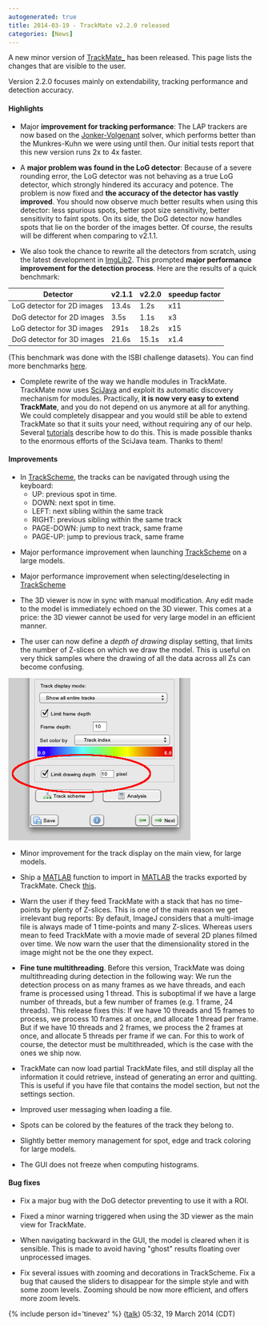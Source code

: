 ```yaml
---
autogenerated: true
title: 2014-03-19 - TrackMate v2.2.0 released
categories: [News]
---
```


A new minor version of [TrackMate\_](/plugins/trackmate) has been released. This page lists the changes that are visible to the user.

Version 2.2.0 focuses mainly on extendability, tracking performance and detection accuracy.

#### Highlights

-   Major **improvement for tracking performance**: The LAP trackers are now based on the [Jonker-Volgenant](http://link.springer.com/article/10.1007%2FBF02278710) solver, which performs better than the Munkres-Kuhn we were using until then. Our initial tests report that this new version runs 2x to 4x faster.

<!-- -->

-   A **major problem was found in the LoG detector**: Because of a severe rounding error, the LoG detector was not behaving as a true LoG detector, which strongly hindered its accuracy and potence. The problem is now fixed and **the accuracy of the detector has vastly improved**. You should now observe much better results when using this detector: less spurious spots, better spot size sensitivity, better sensitivity to faint spots. On its side, the DoG detector now handles spots that lie on the border of the images better. Of course, the results will be different when comparing to v2.1.1.

<!-- -->

-   We also took the chance to rewrite all the detectors from scratch, using the latest development in [ImgLib2](/libs/imglib2). This prompted **major performance improvement for the detection process**. Here are the results of a quick benchmark:

| Detector                   | v2.1.1 | v2.2.0 | speedup factor |
|----------------------------|--------|--------|----------------|
| LoG detector for 2D images | 13.4s  | 1.2s   | x11            |
| DoG detector for 2D images | 3.5s   | 1.1s   | x3             |
| LoG detector for 3D images | 291s   | 18.2s  | x15            |
| DoG detector for 3D images | 21.6s  | 15.1s  | x1.4           |

(This benchmark was done with the ISBI challenge datasets). You can find more benchmarks [here](/plugins/trackmate/performance).

-   Complete rewrite of the way we handle modules in TrackMate. TrackMate now uses [SciJava](http://www.scijava.org/) and exploit its automatic discovery mechanism for modules. Practically, **it is now very easy to extend TrackMate**, and you do not depend on us anymore at all for anything. We could completely disappear and you would still be able to extend TrackMate so that it suits your need, without requiring any of our help. Several [tutorials](/plugins/trackmate#for-developers-1) describe how to do this. This is made possible thanks to the enormous efforts of the SciJava team. Thanks to them!

#### Improvements

-   In [TrackScheme](/plugins/trackmate/trackscheme), the tracks can be navigated through using the keyboard:
    -   UP: previous spot in time.
    -   DOWN: next spot in time.
    -   LEFT: next sibling within the same track
    -   RIGHT: previous sibling within the same track
    -   PAGE-DOWN: jump to next track, same frame
    -   PAGE-UP: jump to previous track, same frame

<!-- -->

-   Major performance improvement when launching [TrackScheme](/plugins/trackmate/trackscheme) on a large models.

<!-- -->

-   Major performance improvement when selecting/deselecting in [TrackScheme](/plugins/trackmate/trackscheme)

<!-- -->

-   The 3D viewer is now in sync with manual modification. Any edit made to the model is immediately echoed on the 3D viewer. This comes at a price: the 3D viewer cannot be used for very large model in an efficient manner.

<!-- -->

-   The user can now define a *depth of drawing* display setting, that limits the number of Z-slices on which we draw the model. This is useful on very thick samples where the drawing of all the data across all Zs can become confusing.

![](/media/depthofdrawing.png "DepthOfDrawing.png")

-   Minor improvement for the track display on the main view, for large models.

<!-- -->

-   Ship a [MATLAB](/scripting/matlab) function to import in [MATLAB](/scripting/matlab) the tracks exported by TrackMate. Check [this](/plugins/trackmate/analyzing-results-with-matlab).

<!-- -->

-   Warn the user if they feed TrackMate with a stack that has no time-points by plenty of Z-slices. This is one of the main reason we get irrelevant bug reports: By default, ImageJ considers that a multi-image file is always made of 1 time-points and many Z-slices. Whereas users mean to feed TrackMate with a movie made of several 2D planes filmed over time. We now warn the user that the dimensionality stored in the image might not be the one they expect.

<!-- -->

-   **Fine tune multithreading**. Before this version, TrackMate was doing multithreading during detection in the following way: We run the detection process on as many frames as we have threads, and each frame is processed using 1 thread. This is suboptimal if we have a large number of threads, but a few number of frames (e.g. 1 frame, 24 threads). This release fixes this: If we have 10 threads and 15 frames to process, we process 10 frames at once, and allocate 1 thread per frame. But if we have 10 threads and 2 frames, we process the 2 frames at once, and allocate 5 threads per frame if we can. For this to work of course, the detector must be multithreaded, which is the case with the ones we ship now.

<!-- -->

-   TrackMate can now load partial TrackMate files, and still display all the information it could retrieve, instead of generating an error and quitting. This is useful if you have file that contains the model section, but not the settings section.

<!-- -->

-   Improved user messaging when loading a file.

<!-- -->

-   Spots can be colored by the features of the track they belong to.

<!-- -->

-   Slightly better memory management for spot, edge and track coloring for large models.

<!-- -->

-   The GUI does not freeze when computing histograms.

#### Bug fixes

-   Fix a major bug with the DoG detector preventing to use it with a ROI.

<!-- -->

-   Fixed a minor warning triggered when using the 3D viewer as the main view for TrackMate.

<!-- -->

-   When navigating backward in the GUI, the model is cleared when it is sensible. This is made to avoid having "ghost" results floating over unprocessed images.

<!-- -->

-   Fix several issues with zooming and decorations in TrackScheme. Fix a bug that caused the sliders to disappear for the simple style and with some zoom levels. Zooming should be now more efficient, and offers more zoom levels.

{% include person id='tinevez' %} ([talk](User_talk_JeanYvesTinevez)) 05:32, 19 March 2014 (CDT)


